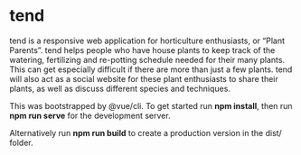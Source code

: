 # tend

tend is a responsive web application for horticulture enthusiasts, or “Plant Parents”. tend helps
people who have house plants to keep track of the watering, fertilizing and re-potting schedule needed
for their many plants. This can get especially difficult if there are more than just a few plants. tend
will also act as a social website for these plant enthusiasts to share their plants, as well as discuss
different species and techniques.

This was bootstrapped by @vue/cli. To get started run **npm install**, then run **npm run serve** for the development server.

Alternatively run **npm run build** to create a production version in the dist/ folder.
